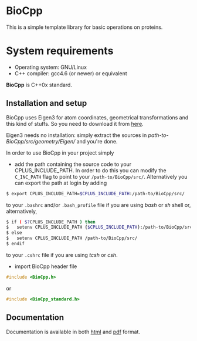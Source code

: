 # BioCpp #

This is a simple template library for basic operations on proteins. 

# System requirements #

+ Operating system: GNU/Linux
+ C++ compiler: gcc4.6 (or newer) or equivalent

**BioCpp** is C++0x standard.

## Installation and setup ##

BioCpp uses Eigen3 for atom coordinates, geometrical transformations and this 
kind of stuffs. So you need to download it from [here](http://eigen.tuxfamily.org/).  

Eigen3 needs no installation: simply extract the sources in 
*path-to-BioCpp/src/geometry/Eigen/* and you're done.  

In order to use BioCpp in your project simply

+ add the path containing the source code to your CPLUS_INCLUDE_PATH. In order 
to do this you can modify the `C_INC_PATH` flag to point to your 
`/path-to/BioCpp/src/`. Alternatively you can export the path at login by adding
```bash
$ export CPLUS_INCLUDE_PATH=$CPLUS_INCLUDE_PATH:/path-to/BioCpp/src/
``` 
to your `.bashrc` and/or `.bash_profile` file if you are using *bash* or *sh* 
shell or, alternatively,
```bash
$ if ( $?CPLUS_INCLUDE_PATH ) then
$   setenv CPLUS_INCLUDE_PATH {$CPLUS_INCLUDE_PATH}:/path-to/BioCpp/src/
$ else
$   setenv CPLUS_INCLUDE_PATH /path-to/BioCpp/src/
$ endif
```
to your `.cshrc` file if you are using *tcsh* or *csh*.

+ import BioCpp header file
```c++
#include <BioCpp.h>
```
or
```c++
#include <BioCpp_standard.h>
```

## Documentation ##

Documentation is available in both [html](http://biocpp.zimlotech.com/html/) and 
[pdf](http://biocpp.zimlotech.com/pdf/refman.pdf) format.
